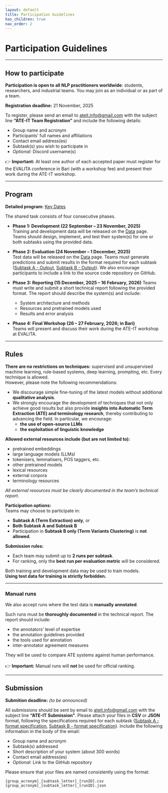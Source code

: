 ```yaml
---
layout: default
title: Participation Guidelines
has_children: true
nav_order: 2
---
```


# Participation Guidelines

---
## How to participate

**Participation is open to all NLP practitioners worldwide**: students, researchers, and industrial teams. You may join as an individual or as part of a team.

**Registration deadline:** 21 November, 2025

To register, please send an email to [ateit.info@gmail.com](mailto:ateit.info@gmail.com) with the subject line **“ATE-IT Team Registration”** and include the following details:
- Group name and acronym
- Participants’ full names and affiliations
- Contact email address(es)
- Subtask(s) you wish to participate in
- *Optional:* Discord username(s)

👉 **Important:** At least one author of each accepted paper must register for the EVALITA conference in Bari (with a workshop fee) and present their work during the ATE-IT workshop.

---
## Program
**Detailed program:** [Key Dates](dates.md)

The shared task consists of four consecutive phases.

- **Phase 1: Development (22 September – 23 November, 2025)**  
  Training and development data will be released on the [Data](data.md) page.
  Teams should design, implement, and test their system(s) for one or both subtasks using the provided data.

- **Phase 2: Evaluation (24 November – 1 December, 2025)**  
  Test data will be released on the [Data](data.md) page.
  Teams must generate predictions and submit results in the format required for each subtask ([Subtask A - Output](subtask_a.md#Output), [Subtask B - Output](subtask_b.md#Output)). We also encourage participants to include a link to the source code repository on GitHub.

- **Phase 3: Reporting (15 December, 2025 – 16 February, 2026)**
  Teams must write and submit a short technical report following the provided format.
  The report should describe the system(s) and include:
  - System architecture and methods
  - Resources and pretrained models used
  - Results and error analysis

- **Phase 4: Final Workshop (26 – 27 February, 2026; in Bari)**  
  Teams will present and discuss their work during the ATE-IT workshop at EVALITA.

---
## Rules

**There are no restrictions on techniques:** supervised and unsupervised machine learning, rule-based systems, deep learning, prompting, etc. Every technique is allowed.  
However, please note the following recommendations:

- We discourage simple fine-tuning of the latest models without additional **qualitative analysis**.  
- We strongly encourage the development of techniques that not only achieve good results but also provide **insights into Automatic Term Extraction (ATE) and terminology research**, thereby contributing to advancing the field. In particular, we encourage:
  - **the use of open-source LLMs**
  - **the exploitation of linguistic knowledge**

**Allowed external resources include (but are not limited to):**
- pretrained embeddings
- large language models (LLMs)
- tokenisers, lemmatisers, POS taggers, etc.
- other pretrained models
- lexical resources
- external corpora
- terminology resources

*All external resources must be clearly documented in the team’s technical report.*

**Participation options:**  
Teams may choose to participate in:
- **Subtask A (Term Extraction) only**, or  
- **Both Subtask A and Subtask B**
- Participation in **Subtask B only (Term Variants Clustering)** is **not allowed**.


**Submission rules:**  
- Each team may submit up to **2 runs per subtask**.  
- For ranking, only the **best run per evaluation metric** will be considered.  

Both training and development data may be used to train models.<br>
**Using test data for training is strictly forbidden.**

---
### Manual runs

We also accept runs where the test data is **manually annotated**.

Such runs must be **thoroughly documented** in the technical report. The report should include:
- the annotators’ level of expertise  
- the annotation guidelines provided  
- the tools used for annotation  
- inter-annotator agreement measures  

They will be used to compare ATE systems against human performance.<br>  
👉 **Important:** Manual runs will **not** be used for official ranking.

---
## Submission

**Submition deadline:** *(to be announced)*

All submissions should be sent by email to [ateit.info@gmail.com](mailto:ateit.info@gmail.com) with the subject line **“ATE-IT Submission”**. Please attach your files in **CSV** or **JSON** format, following the specifications required for each subtask ([Subtask A - format specification](subtask_a.md#Output), [Subtask B - format specification](subtask_b.md#Output)). 
Include the following information in the body of the email:

- Group name and acronym
- Subtask(s) addressed
- Short description of your system (about 300 words)
- Contact email address(es)
- *Optional:* Link to the GitHub repository

Please ensure that your files are named consistently using the format:

```
[group_acronym]_[subtask_letter]_[runID].csv
[group_acronym]_[subtask_letter]_[runID].json
```
